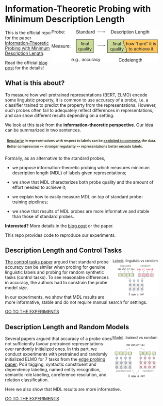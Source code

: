 # Information-Theoretic Probing with Minimum Description Length

<img src="resources/probe_main_orange-min.png" width="350" align="right">

This is the official repo for the paper [Information-Theoretic Probing with Minimum Description Length](https://arxiv.org/pdf/2003.12298.pdf).

Read the official [blog post](https://lena-voita.github.io/posts/mdl_probes.html) for the details!


## What is this about?


To measure how well  pretrained representations  (BERT, ELMO) encode some linguistic property, it is common to use accuracy of a probe, i.e. a classifier  trained to predict the  property from the representations.
However, such probes often fail to adequately reflect differences in representations, and can show different results depending on a setting. 

We look at this task from the __information-theoretic perspective__. 
Our idea can be summarized in two sentences. 

<img src="resources/the_idea.png" width="800">

Formally, as an alternative to the standard probes,

* we propose information-theoretic probing which measures minimum description length (MDL) of labels given representations;

* we show that MDL characterizes both probe quality and the amount of effort needed to achieve it;

* we explain how to easily measure MDL on top of standard probe-training pipelines;

* we show that results of MDL probes are more informative and stable than those of standard probes.

__Interested?__ More details in the [blog post](https://lena-voita.github.io/posts/mdl_probes.html) or the paper.

This repo provides code to reproduce our experiments.


## Description Length and Control Tasks
<img src="resources/random_labels_with_head-min.png" width="150" align="right">

[The control tasks paper](https://www.aclweb.org/anthology/D19-1275.pdf) argued that standard probe accuracy can be similar when probing for genuine linguistic labels and probing for random synthetic tasks (control tasks). To see reasonable differences in accuracy, the authors had to constrain the probe model size. 

In our experiments, we show that MDL results are more informative, stable and do not require manual search for settings.

[GO TO THE EXPERIMENTS](./control_tasks)


## Description Length and Random Models

<img src="resources/random_model_with_head-min.png" width="150" align="right">

Several papers argued that accuracy of a probe does not sufficiently favour pretrained representations over randomly initialized ones. In this part, we conduct experiments with pretrained and randomly initialized ELMO for 7 tasks from the [edge probing paper](https://arxiv.org/abs/1905.06316): PoS tagging, syntactic constituent and dependency labeling, named entity recognition, semantic role labeling, coreference resolution, and relation classification.

Here we also show that MDL results are more informative.

[GO TO THE EXPERIMENTS](./jiant/mdl_probes.md)
